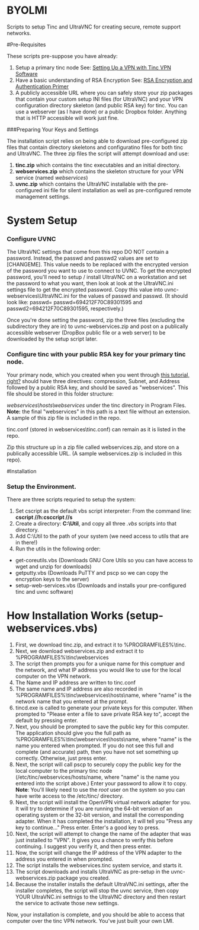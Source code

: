 BYOLMI
======

Scripts to setup Tinc and UltraVNC for creating secure, remote support networks.

#Pre-Requisites


These scripts pre-suppose you have already:

1. Setup a primary tinc node See: [Setting Up a VPN with Tinc VPN Software](http://learnlinuxonline.com/servers/setting-up-a-vpn-with-tinc-vpn-software)
2. Have a basic understanding of RSA Encryption See: [RSA Encryption and Authentication Primer](http://learnlinuxonline.com/security/rsa-encryption-and-authentication-primer)
3. A publicly accessible URL where you can safely store your zip packages that contain your custom setup INI files (for UltraVNC) and your VPN configuration directory skeleton (and public RSA key) for tinc. You can use a webserver (as I have done) or a public Dropbox folder. Anything that is HTTP accessible will work just fine.

###Preparing Your Keys and Settings

The installation script relies on being able to download pre-configured zip files that contain directory skeletons and configuratino files for both tinc and UltraVNC. The three zip files the script will attempt download and use:

1. **tinc.zip** which contains the tinc executables and an initial directory.
2. **webservices.zip** which contains the skeleton structure for your VPN service (named *webservices*)
3. **uvnc.zip** which contains the UltraVNC installable with the pre-configured ini file for silent installation as well as pre-configured remote management settings.

System Setup
======

### Configure UVNC
The UltraVNC settings that come from this repo DO NOT contain a password. Instead, the passwd and passwd2 values are set to [CHANGEME]. This value needs to be replaced with the encrypted version of the password you want to use to connect to UVNC. To get the encrypted password, you'll need to setup / install UltraVNC on a workstation and set the password to what you want, then look at look at the UltraVNC.ini settings file to get the encrypted password. Copy this value into uvnc-webservices\UltraVNC.ini for the values of passwd and passwd. (It should look like: passwd= passwd=694212F70C89301595
 and passwd2=694212F70C89301595, respectively.)

 Once you're done setting the password, zip the three files (excluding the subdirectory they are in) to uvnc-webservices.zip and post on a publically accessible webserver (DropBox public file or a web server) to be downloaded by the setup script later.

 ### Configure tinc with your public RSA key for your primary tinc node.

 Your primary node, which you created when you went through [this tutorial, right?](http://learnlinuxonline.com/servers/setting-up-a-vpn-with-tinc-vpn-software) should have three directives: compression, Subnet, and Address followed by a public RSA key, and should be saved as "webservices". This file should be stored in this folder structure:

 *webservices\hosts\webservices* under the tinc directory in Program Files. **Note:** the final "webservices" in this path is a text file without an extension. A sample of this zip file is included in the repo.

 tinc.conf (stored in webservices\tinc.conf) can remain as it is listed in the repo.

 Zip this structure up in a zip file called webservices.zip, and store on a publically accessible URL. (A sample webservices.zip is included in this repo).

#Installation

### Setup the Environment.
There are three scripts requried to setup the system:

1. Set cscript as the default vbs script interpreter: From the command line: **cscript //h:csccript //s**
1. Create a directory: **C:\Util**, and copy all three *.vbs* scripts into that directory.
1. Add C:\Util to the path of your system (we need access to utils that are in there!)
1. Run the utils in the following order:
- get-coreutils.vbs (Downloads GNU Core Utils so you can have access to wget and unzip for downloads)
- getputty.vbs (Downloads PuTTY and pscp so we can copy the encryption keys to the server)
- setup-web-services.vbs (Downloads and installs your pre-configured tinc and uvnc software)

# How Installation Works (setup-webservices.vbs)
1. First, we download tinc.zip, and extract it to %PROGRAMFILES%\tinc.
2. Next, we download webservices.zip and extract it to %PROGRAMFILES%\tinc\webservices
3. The script then prompts you for a unique name for this comptuer and the network, and what IP address you would like to use for the local computer on the VPN network.
4. The Name and IP address are written to tinc.conf
5. The same name and IP address are also recorded in %PROGRAMFILES%\tinc\webservices\hosts\name, where "name" is the network name that you entered at the prompt.
6. tincd.exe is called to generate your private keys for this computer. When prompted to "Please enter a file to save private RSA key to", accept the default by pressing enter.
7. Next, you should be prompted to save the public key for this computer. The application should give you the full path as %PROGRAMFILES%\tinc\webservices\hosts\name, where "name" is the name you entered when prompted. If you do not see this full and complete (and accurate) path, then you have not set something up correctly. Otherwise, just press enter.
8. Next, the script will call pscp to securely copy the public key for the local computer to the primary tinc node (/etc/tinc/webservices/hosts/name, where "name" is the name you entered into the script above.) Enter your password to allow it to copy. **Note**: You'll likely need to use the *root* user on the system so you can have write access to the /etc/tinc/ directory.
9. Next, the script will install the OpenVPN virtual network adapter for you. It will try to determine if you are running the 64-bit version of an operating system or the 32-bit version, and install the corresponding adapter. When it has completed the installation, it will tell you "Press any key to continue..." Press enter. Enter's a good key to press.
10. Next, the script will attempt to change the name of the adapter that was just installed to "VPN". It gives you a chance to verify this before continuing. I suggest you verify it, and then press enter.
11. Now, the script will change the IP address of the VPN adapter to the address you entered in when prompted. 
12. The script installs the webservices.tinc system service, and starts it.
13. The script downloads and installs UltraVNC as pre-setup in the uvnc-webservices.zip package you created.
14. Because the installer installs the default UltraVNC.ini settings, after the installer completes, the script will stop the uvnc service, then copy YOUR UltraVNC.ini settnigs to the UltraVNC directory and then restart the service to activate those new settings.

Now, your installation is complete, and you should be able to access that computer over the tinc VPN network. You've just built your own LMI.